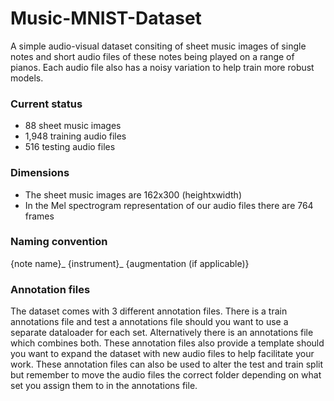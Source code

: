 # Music-MNIST-Dataset

A simple audio-visual dataset consiting of sheet music images of single notes and short audio files of these notes being played on a range of pianos. Each audio file also has a noisy variation to help train more robust models. 

### Current status
+ 88 sheet music images
+ 1,948 training audio files
+ 516 testing audio files

### Dimensions
+ The sheet music images are 162x300 (heightxwidth)
+ In the Mel spectrogram representation of our audio files there are 764 frames

### Naming convention
{note name}_ {instrument}_ {augmentation (if applicable)}

### Annotation files
The dataset comes with 3 different annotation files. There is a train annotations file and test a annotations file should you want to use a separate dataloader for each set. Alternatively there is an annotations file which combines both. These annotation files also provide a template should you want to expand the dataset with new audio files to help facilitate your work. These annotation files can also be used to alter the test and train split but remember to move the audio files the correct folder depending on what set you assign them to in the annotations file.
